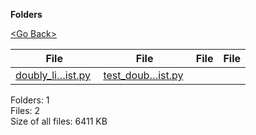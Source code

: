 **Folders**

[&lt;Go Back&gt;](../right.html)

<table><thead><tr class="header"><th><strong>File</strong></th><th><strong>File</strong></th><th><strong>File</strong></th><th><strong>File</strong></th></tr></thead><tbody><tr class="odd"><td><a href="doubly_linked_list.py">doubly_li…ist.py</a> </td><td><a href="test_doubly_linked_list.py">test_doub…ist.py</a> </td><td></td><td></td></tr></tbody></table>

Folders: 1  
Files: 2  
Size of all files: 6411 KB
